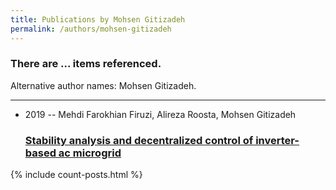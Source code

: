 ```yaml
---
title: Publications by Mohsen Gitizadeh
permalink: /authors/mohsen-gitizadeh
---
```


<h3 id="number-posts">There are ... items referenced.</h3>
<p id='info-authors'>Alternative author names: Mohsen Gitizadeh.</p>
<hr />
<ul class="post-list">
<li><span class='post-meta'>2019 -- Mehdi Farokhian Firuzi, Alireza Roosta, Mohsen Gitizadeh</span><h3><a class='post-link' href="{{ site.baseurl }}/stability-analysis-and-decentralized-control-of-inverter-based-ac-microgrid">Stability analysis and decentralized control of inverter-based ac microgrid</a></h3></li>

</ul>
{% include count-posts.html %}
